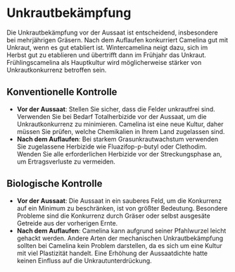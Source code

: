 # Unkrautbekämpfung

Die Unkrautbekämpfung vor der Aussaat ist entscheidend, insbesondere bei mehrjährigen Gräsern. Nach dem Auflaufen konkurriert Camelina gut mit Unkraut, wenn es gut etabliert ist. Wintercamelina neigt dazu, sich im Herbst gut zu etablieren und übertrifft dann im Frühjahr das Unkraut. Frühlingscamelina als Hauptkultur wird möglicherweise stärker von Unkrautkonkurrenz betroffen sein.

## Konventionelle Kontrolle

- **Vor der Aussaat**: Stellen Sie sicher, dass die Felder unkrautfrei sind. Verwenden Sie bei Bedarf Totalherbizide vor der Aussaat, um die Unkrautkonkurrenz zu minimieren. Camelina ist eine neue Kultur, daher müssen Sie prüfen, welche Chemikalien in Ihrem Land zugelassen sind.
- **Nach dem Auflaufen**: Bei starkem Grasunkrautwachstum verwenden Sie zugelassene Herbizide wie Fluazifop-p-butyl oder Clethodim. Wenden Sie alle erforderlichen Herbizide vor der Streckungsphase an, um Ertragsverluste zu vermeiden.

## Biologische Kontrolle

- **Vor der Aussaat**: Die Aussaat in ein sauberes Feld, um die Konkurrenz auf ein Minimum zu beschränken, ist von größter Bedeutung. Besondere Probleme sind die Konkurrenz durch Gräser oder selbst ausgesäte Getreide aus der vorherigen Ernte.
- **Nach dem Auflaufen**: Camelina kann aufgrund seiner Pfahlwurzel leicht gehackt werden. Andere Arten der mechanischen Unkrautbekämpfung sollten bei Camelina kein Problem darstellen, da es sich um eine Kultur mit viel Plastizität handelt. Eine Erhöhung der Aussaatdichte hatte keinen Einfluss auf die Unkrautunterdrückung.